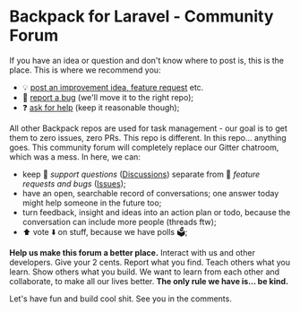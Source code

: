 # Backpack for Laravel - Community Forum

If you have an idea or question and don't know where to post is, this is the place. This is where we recommend you:
- 💡 [post an improvement idea, feature request](https://github.com/Laravel-Backpack/ideas/issues/new) etc.
- 🦟 [report a bug](https://github.com/Laravel-Backpack/ideas/issues/new) (we'll move it to the right repo);
- ❓ [ask for help](https://github.com/Laravel-Backpack/ideas/discussions/new?category=general) (keep it reasonable though);

All other Backpack repos are used for task management - our goal is to get them to zero issues, zero PRs. 
This repo is different. In this repo... anything goes. This community forum will completely replace our Gitter chatroom, which was a mess. In here, we can:
- keep 💬 _support questions_ ([Discussions](https://github.com/Laravel-Backpack/ideas/discussions)) separate from 🔘 _feature requests and bugs_ ([Issues](https://github.com/Laravel-Backpack/ideas/issues));
- have an open, searchable record of conversations; one answer today might help someone in the future too;
- turn feedback, insight and ideas into an action plan or todo, because the conversation can include more people (threads ftw);
- ⬆️ vote ⬇️ on stuff, because we have polls 🗳️;

**Help us make this forum a better place.** Interact with us and other developers. Give your 2 cents. Report what you find. Teach others what you learn. Show others what you build. We want to learn from each other and collaborate, to make all our lives better. **The only rule we have is... be kind.**

Let's have fun and build cool shit. See you in the comments.
